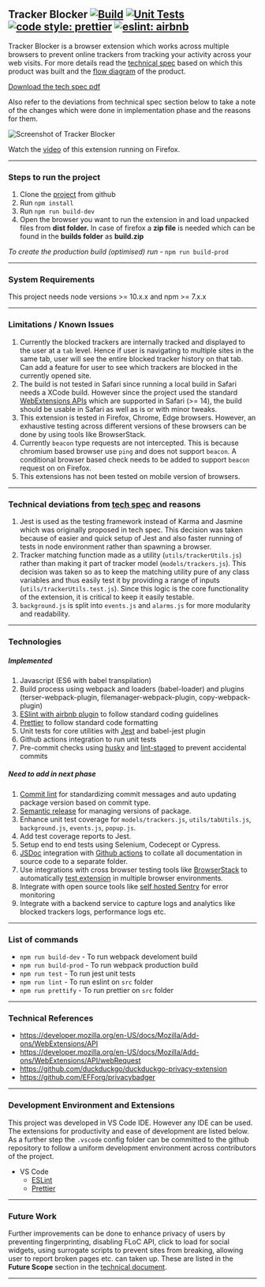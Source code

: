 ## Tracker Blocker [![Build](https://github.com/sharmad-nachnolkar/tracker-blocking-browser-extension/actions/workflows/build.yml/badge.svg)](https://github.com/sharmad-nachnolkar/tracker-blocking-browser-extension/actions/workflows/build.yml) [![Unit Tests](https://github.com/sharmad-nachnolkar/tracker-blocking-browser-extension/actions/workflows/test.yml/badge.svg)](https://github.com/sharmad-nachnolkar/tracker-blocking-browser-extension/actions/workflows/test.yml) [![code style: prettier](https://img.shields.io/badge/code_style-prettier-ff69b4.svg?style=flat-square)](https://github.com/prettier/prettier) [![eslint: airbnb](https://badgen.net/badge/eslint/airbnb/ff5a5f?icon=airbnb)](https://github.com/airbnb/javascript)

Tracker Blocker is a browser extension which works across multiple browsers to prevent online trackers from tracking your activity across your web visits.
For more details read the [technical spec](https://github.com/sharmad-nachnolkar/tracker-blocking-browser-extension/blob/gh-pages/Tracker%20Blocker%20Extension%20-%20Tech%20Spec.pdf) based on which this product was built and the [flow diagram](https://miro.com/app/board/o9J_lxKZR4I=/) of the product.

[Download the tech spec pdf](https://sharmad-nachnolkar.github.io/tracker-blocking-browser-extension/Tracker%20Blocker%20Extension%20-%20Tech%20Spec.pdf)

Also refer to the deviations from technical spec section below to take a note of the changes which were done in implementation phase and the reasons for them.

![Screenshot of Tracker Blocker](https://sharmad-nachnolkar.github.io/tracker-blocking-browser-extension/Tracker_Browser_Extension.png)

Watch the [video](https://www.loom.com/share/14831f37bcf64dd4a06ee63145896af4) of this extension running on Firefox.

---
### Steps to run the project 
 1. Clone the [project](https://github.com/sharmad-nachnolkar/tracker-blocking-browser-extension) from github 
 2. Run `npm install`
 3. Run `npm run build-dev`
 4. Open the browser you want to run the extension in and load unpacked files from **dist folder.** In case of firefox a **zip file** is needed which can be found in the **builds folder** as **build.zip**

*To create the production build (optimised) run* - `npm run build-prod` 

 ---
### System Requirements
This project needs node versions >= 10.x.x and npm >= 7.x.x

---
###  Limitations / Known Issues

 1. Currently the blocked trackers are internally tracked and displayed to the user at a `tab` level. Hence if user is navigating to multiple sites in the same tab, user will see the entire blocked tracker history on that tab. Can add a feature for user to see which trackers are blocked in the currently opened site.
 2. The build is not tested in Safari since running a local build in Safari needs a XCode build. However since the project used the standard [WebExtensions APIs](https://developer.mozilla.org/en-US/docs/Mozilla/Add-ons/WebExtensions/Browser_support_for_JavaScript_APIs) which are supported in Safari (>= 14), the build should be usable in Safari as well as is or with minor tweaks.
 3. This extension is tested in Firefox, Chrome, Edge browsers. However, an exhaustive testing across different versions of these browsers can be done by using tools like BrowserStack.
 4. Currently `beacon` type requests are not intercepted. This is because chromium based browser use `ping` and does not support `beacon`. A conditional browser based check needs to be added to support `beacon` request on on Firefox.
 5. This extensions has not been tested on mobile version of browsers.


---
### Technical deviations from [tech spec](https://github.com/sharmad-nachnolkar/tracker-blocking-browser-extension/blob/gh-pages/Tracker%20Blocker%20Extension%20-%20Tech%20Spec.pdf) and reasons

 1. Jest is used as the testing framework instead of Karma and Jasmine which was originally proposed in tech spec. This decision was taken because of easier and quick setup of Jest and also faster running of tests in node environment rather than spawning a browser. 
 2. Tracker matching function made as a utility (`utils/trackerUtils.js`) rather than making it part of tracker model (`models/trackers.js`). This decision was taken so as to keep the matching utility pure of any class variables and thus easily test it by providing a range of inputs (`utils/trackerUtils.test.js`). Since this logic is the core functionality of the extension, it is critical to keep it easily testable.
 3. `background.js` is split into `events.js` and `alarms.js` for more modularity and readability.

---
### Technologies 
##### Implemented
 1. Javascript (ES6 with babel transpilation)
 2. Build process using webpack and loaders (babel-loader) and plugins (terser-webpack-plugin, filemanager-webpack-plugin, copy-webpack-plugin)
 3. [ESlint with airbnb plugin](https://github.com/airbnb/javascript) to follow standard coding guidelines
 4. [Prettier](https://github.com/prettier/prettier) to follow standard code formatting
 5. Unit tests for core utilities with [Jest](https://github.com/facebook/jest) and babel-jest plugin
 6. Github actions integration to run unit tests
 7. Pre-commit checks using [husky](https://github.com/typicode/husky) and [lint-staged](https://github.com/okonet/lint-staged) to prevent accidental commits 

##### Need to add in next phase
 1. [Commit lint](https://github.com/conventional-changelog/commitlint) for standardizing commit messages and auto updating package version based on commit type.
 2. [Semantic release](https://github.com/semantic-release/semantic-release) for managing versions of package.
 3. Enhance unit test coverage for `models/trackers.js`, `utils/tabUtils.js`, `background.js`, `events.js`, `popup.js`.
 4. Add test coverage reports to Jest.
 5. Setup end to end tests using Selenium, Codecept or Cypress.
 6. [JSDoc](https://github.com/jsdoc/jsdoc) integration with [Github actions](https://github.com/andstor/jsdoc-action) to collate all documentation in source code to a separate folder.
 7. Use integrations with cross browser testing tools like [BrowserStack](https://www.browserstack.com/integrations) to automatically [test extension](https://www.browserstack.com/docs/automate/selenium/add-plugins-extensions-remote-browsers#introduction) in multiple browser environments.
 8. Integrate with open source tools like [self hosted Sentry](https://develop.sentry.dev/self-hosted/) for error monitoring
 9. Integrate with a backend service to capture logs and analytics like blocked trackers logs, performance logs etc.

---
### List of commands

 - `npm run build-dev` - To run webpack develoment build
 - `npm run build-prod` - To run webpack production build
 - `npm run test` - To run jest unit tests
 - `npm run lint` - To run eslint on `src` folder
 - `npm run prettify` - To run prettier on `src` folder

---
### Technical References
 - https://developer.mozilla.org/en-US/docs/Mozilla/Add-ons/WebExtensions/API
 - https://developer.mozilla.org/en-US/docs/Mozilla/Add-ons/WebExtensions/API/webRequest
 - https://github.com/duckduckgo/duckduckgo-privacy-extension
 - https://github.com/EFForg/privacybadger

---
### Development Environment and Extensions
This project was developed in VS Code IDE. However any IDE can be used. The extensions for productivity and ease of development are listed below. As a further step the `.vscode` config folder can be committed to the github repository to follow a uniform development environment across contributors of the project.
 - VS Code
	 - [ESLint](https://marketplace.visualstudio.com/items?itemName=dbaeumer.vscode-eslint)
	 - [Prettier](https://marketplace.visualstudio.com/items?itemName=esbenp.prettier-vscode)

---
### Future Work
Further improvements can be done to enhance privacy of users by preventing fingerprinting, disabling FLoC API, click to load for social widgets, using surrogate scripts to prevent sites from breaking, allowing user to report broken pages etc. can taken up. These are listed in the **Future Scope** section in the [technical document](https://github.com/sharmad-nachnolkar/tracker-blocking-browser-extension/blob/gh-pages/Tracker%20Blocker%20Extension%20-%20Tech%20Spec.pdf).

---

